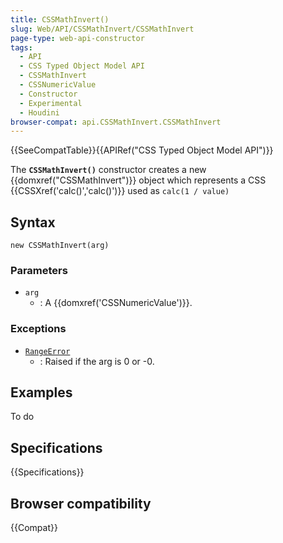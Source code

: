 ```yaml
---
title: CSSMathInvert()
slug: Web/API/CSSMathInvert/CSSMathInvert
page-type: web-api-constructor
tags:
  - API
  - CSS Typed Object Model API
  - CSSMathInvert
  - CSSNumericValue
  - Constructor
  - Experimental
  - Houdini
browser-compat: api.CSSMathInvert.CSSMathInvert
---
```


{{SeeCompatTable}}{{APIRef("CSS Typed Object Model API")}}

The **`CSSMathInvert()`** constructor creates a
new {{domxref("CSSMathInvert")}} object which represents a CSS
{{CSSXref('calc()','calc()')}} used as `calc(1 / value)`

## Syntax

```js-nolint
new CSSMathInvert(arg)
```

### Parameters

- `arg`
  - : A {{domxref('CSSNumericValue')}}.

### Exceptions

- [`RangeError`](/en-US/docs/Web/JavaScript/Reference/Global_Objects/RangeError)
  - : Raised if the arg is 0 or -0.

## Examples

To do

## Specifications

{{Specifications}}

## Browser compatibility

{{Compat}}
